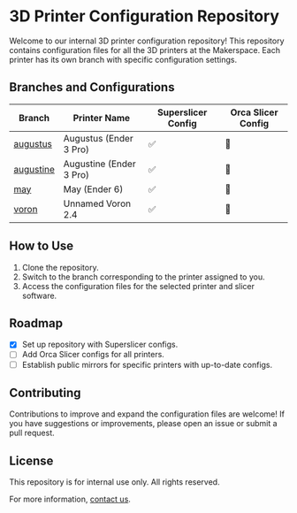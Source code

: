 # 3D Printer Configuration Repository

Welcome to our internal 3D printer configuration repository! This repository contains configuration files for all the 3D printers at the Makerspace. Each printer has its own branch with specific configuration settings.

## Branches and Configurations

| Branch       | Printer Name     | Superslicer Config | Orca Slicer Config |
|--------------|------------------|--------------------|--------------------|
| [augustus](link) | Augustus (Ender 3 Pro) | :white_check_mark: | :construction:    |
| [augustine](link) | Augustine (Ender 3 Pro) | :white_check_mark: | :construction:    |
| [may](link)       | May (Ender 6)           | :white_check_mark: | :construction:    |
| [voron](link)     | Unnamed Voron 2.4       | :white_check_mark: | :construction:    |

## How to Use

1. Clone the repository.
2. Switch to the branch corresponding to the printer assigned to you.
3. Access the configuration files for the selected printer and slicer software.

## Roadmap

- [x] Set up repository with Superslicer configs.
- [ ] Add Orca Slicer configs for all printers.
- [ ] Establish public mirrors for specific printers with up-to-date configs.

## Contributing

Contributions to improve and expand the configuration files are welcome! If you have suggestions or improvements, please open an issue or submit a pull request.

## License

This repository is for internal use only. All rights reserved.

For more information, [contact us](mailto:makerspace+ghq@ashoka.edu.in).
